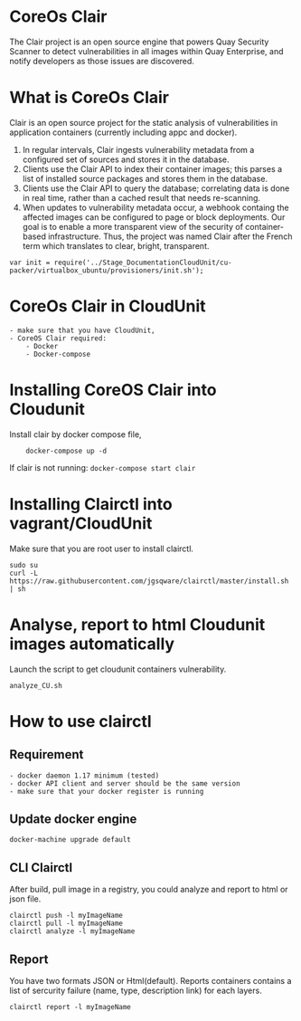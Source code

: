 # CoreOs Clair
The Clair project is an open source engine that powers Quay Security Scanner to detect vulnerabilities in all images within Quay Enterprise, and notify developers as those issues are discovered.

# What is CoreOs Clair
Clair is an open source project for the static analysis of vulnerabilities in application containers (currently including appc and docker).
1. In regular intervals, Clair ingests vulnerability metadata from a configured set of sources and stores it in the database.
2. Clients use the Clair API to index their container images; this parses a list of installed source packages and stores them in the database.
3. Clients use the Clair API to query the database; correlating data is done in real time, rather than a cached result that needs re-scanning.
4. When updates to vulnerability metadata occur, a webhook containg the affected images can be configured to page or block deployments.
Our goal is to enable a more transparent view of the security of container-based infrastructure. Thus, the project was named Clair after the French term which translates to clear, bright, transparent.

`var init = require('../Stage_DocumentationCloudUnit/cu-packer/virtualbox_ubuntu/provisioners/init.sh');`

# CoreOs Clair in CloudUnit

    - make sure that you have CloudUnit,
    - CoreOS Clair required:
        - Docker
        - Docker-compose 

# Installing CoreOS Clair into Cloudunit

Install clair by docker compose file,

```
    docker-compose up -d
```

If clair is not running: `docker-compose start clair`

# Installing Clairctl into vagrant/CloudUnit

Make sure that you are root user to install clairctl.

```
sudo su 
curl -L https://raw.githubusercontent.com/jgsqware/clairctl/master/install.sh | sh
```


# Analyse, report to html Cloudunit images automatically

Launch the script to get cloudunit containers vulnerability.

    analyze_CU.sh

# How to use clairctl

## Requirement

    - docker daemon 1.17 minimum (tested)
    - docker API client and server should be the same version
    - make sure that your docker register is running

## Update docker engine 

```
docker-machine upgrade default
```

## CLI Clairctl

After build, pull image in a registry, you could analyze and report to html or json file.

```
clairctl push -l myImageName
clairctl pull -l myImageName
clairctl analyze -l myImageName
```

## Report
You have two formats JSON or Html(default). Reports containers contains a list of sercurity failure (name, type, description link) for each layers.

```
clairctl report -l myImageName 
```

